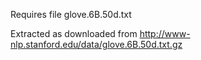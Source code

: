 Requires file glove.6B.50d.txt

Extracted as downloaded from http://www-nlp.stanford.edu/data/glove.6B.50d.txt.gz
